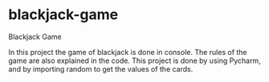 # blackjack-game
 
Blackjack Game

In this project the game of blackjack is done in console. The rules of the game are also explained in the code. 
This project is done by using Pycharm, and by importing random to get the values of the cards.
